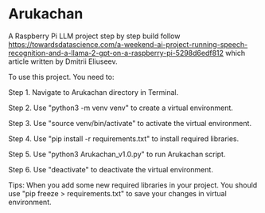 # Arukachan
A Raspberry Pi LLM project step by step build follow https://towardsdatascience.com/a-weekend-ai-project-running-speech-recognition-and-a-llama-2-gpt-on-a-raspberry-pi-5298d6edf812 which article written by Dmitrii Eliuseev.

To use this project. You need to:

Step 1. Navigate to Arukachan directory in Terminal.

Step 2. Use "python3 -m venv venv" to create a virtual environment.

Step 3. Use "source venv/bin/activate" to activate the virtual environment.

Step 4. Use "pip install -r requirements.txt" to install required libraries.

Step 5. Use "python3 Arukachan_v1.0.py" to run Arukachan script.

Step 6. Use "deactivate" to deactivate the virtual environment.

Tips: When you add some new required libraries in your project. You should use "pip freeze > requirements.txt" to save your changes in virtual environment.
